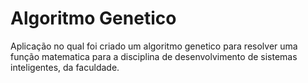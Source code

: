 # Algoritmo Genetico

Aplicação no qual foi criado um algoritmo genetico para resolver uma função matematica para a disciplina de desenvolvimento de sistemas inteligentes, da faculdade.
